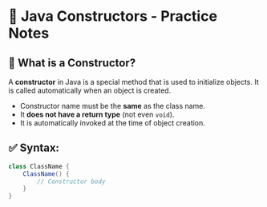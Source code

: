# 🚀 Java Constructors - Practice Notes

## 📌 What is a Constructor?

A **constructor** in Java is a special method that is used to initialize objects. It is called automatically when an object is created.

- Constructor name must be the **same** as the class name.
- It **does not have a return type** (not even `void`).
- It is automatically invoked at the time of object creation.

## ✅ Syntax:

```java
class ClassName {
    ClassName() {
        // Constructor body
    }
}
